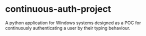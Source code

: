 # continuous-auth-project

A python application for Windows systems designed as a POC for continuously authenticating a user by their typing behaviour.
